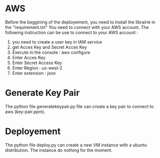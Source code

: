 # AWS
Before the beggining of the deployement, you need to install the librairie in the "requirement.txt"
You need to connect with your AWS account.
The following instruction can be use to connect to your AWS account :
1) you need to create a user key in IAM service
2) get Acces Key and Secret Acces Key
3) Execute in the console : aws configure
4) Enter Acces Key
5) Enter Secret Access Key
6) Enter Region : us-west-2
7) Enter extension : json

# Generate Key Pair
The python file generatekeypair.py file can create a key pair to connect to aws (key-pair.ppm).

# Deployement
The python file deploy.py can create a new VM instance with a ubuntu distribution. The instance do nothing for the moment.

